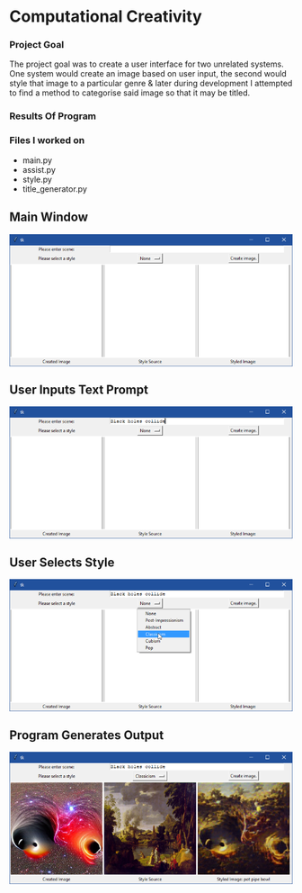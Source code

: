 # Computational Creativity

### Project Goal

The project goal was to create a user interface for two unrelated systems. One system would create an image based on user input, the second would style that image to a particular genre & later during development I attempted to find a method to categorise said image so that it may be titled.

### Results Of Program

### Files I worked on

* main.py
* assist.py
* style.py
* title_generator.py

<p>
  
  ## Main Window
  <img align="middle" src="GitHub/Window.png">
  
  ## User Inputs Text Prompt
  <img align="middle" src="GitHub/UserInput.png">
  
  ## User Selects Style
  <img align="middle" src="GitHub/UserStyle.png">
  
  ## Program Generates Output
  <img align="middle" src="GitHub/WindowOutput.png">
  
</p>
